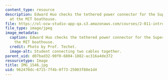 ```yaml
---
content_type: resource
description: Edward Huo checks the tethered power connector for the SuperSeaPerch
  at the MIT boathouse.
file: https://ol-ocw-studio-app-qa.s3.amazonaws.com/courses/2-011-introduction-to-ocean-science-and-engineering-spring-2006/962470dc67157f4b0f7325003f80e1d4_IMG_1546.jpg
file_type: image/jpeg
image_metadata:
  caption: Edward Huo checks the tethered power connector for the SuperSeaPerch at
    the MIT boathouse.
  credit: Photo by Prof. Techet.
  image-alt: Student connecting two cables together.
parent_uid: d07bad32-90f0-6804-1882-ac316a4de372
resourcetype: Image
title: IMG_1546.jpg
uid: 962470dc-6715-7f4b-0f73-25003f80e1d4
---
```


